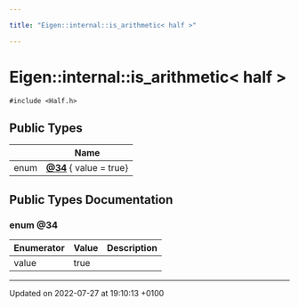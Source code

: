```yaml
---

title: "Eigen::internal::is_arithmetic< half >"

---
```


# Eigen::internal::is_arithmetic< half >






`#include <Half.h>`

## Public Types

|                | Name           |
| -------------- | -------------- |
| enum| **[@34](http://example.org/classes/structeigen_1_1internal_1_1is__arithmetic_3_01half_01_4/#enum-@34)** { value = true} |

## Public Types Documentation

### enum @34

| Enumerator | Value | Description |
| ---------- | ----- | ----------- |
| value | true|   |




-------------------------------

Updated on 2022-07-27 at 19:10:13 +0100